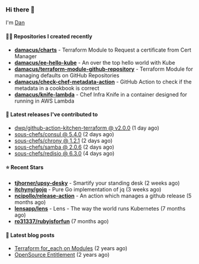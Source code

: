 

### Hi there 👋

I'm [Dan](https://medium.com/@dan.m.webb)

#### 👨‍💻 Repositories I created recently
- **[damacus/charts](https://github.com/damacus/charts)** - Terraform Module to Request a certificate from Cert Manager
- **[damacus/ee-hello-kube](https://github.com/damacus/ee-hello-kube)** - An over the top hello world with Kube
- **[damacus/terraform-module-github-repository](https://github.com/damacus/terraform-module-github-repository)** - Terraform Module for managing defaults on GitHub Repositories
- **[damacus/check-chef-metadata-action](https://github.com/damacus/check-chef-metadata-action)** - GitHub Action to check if the metadata in a cookbook is correct
- **[damacus/knife-lambda](https://github.com/damacus/knife-lambda)** - Chef Infra Knife in a container designed for running in AWS Lambda

#### 🚀 Latest releases I've contributed to


- [dwp/github-action-kitchen-terraform @ v2.0.0](https://github.com/dwp/github-action-kitchen-terraform/releases/tag/v2.0.0) (1 day ago)
- [sous-chefs/consul @ 5.4.0](https://github.com/sous-chefs/consul/releases/tag/5.4.0) (2 days ago)
- [sous-chefs/chrony @ 1.2.1](https://github.com/sous-chefs/chrony/releases/tag/1.2.1) (2 days ago)
- [sous-chefs/samba @ 2.0.6](https://github.com/sous-chefs/samba/releases/tag/2.0.6) (2 days ago)
- [sous-chefs/redisio @ 6.3.0](https://github.com/sous-chefs/redisio/releases/tag/6.3.0) (4 days ago)

#### ⭐ Recent Stars


- **[tjhorner/upsy-desky](https://github.com/tjhorner/upsy-desky)** - Smartify your standing desk (2 weeks ago)
- **[itchyny/gojq](https://github.com/itchyny/gojq)** - Pure Go implementation of jq (3 weeks ago)
- **[ncipollo/release-action](https://github.com/ncipollo/release-action)** - An action which manages a github release (5 months ago)
- **[lensapp/lens](https://github.com/lensapp/lens)** - Lens - The way the world runs Kubernetes (7 months ago)
- **[ro31337/rubyisforfun](https://github.com/ro31337/rubyisforfun)** (7 months ago)

#### 📄 Latest blog posts
- [Terraform for_each on Modules](https://medium.com/@dan.m.webb/terraform-for-each-on-modules-bcf17c97e9ff?source=rss-bbba9c670f6e------2) (2 years ago)
- [OpenSource Entitlement](https://medium.com/@dan.m.webb/opensource-entitlement-f4584a035063?source=rss-bbba9c670f6e------2) (2 years ago)
